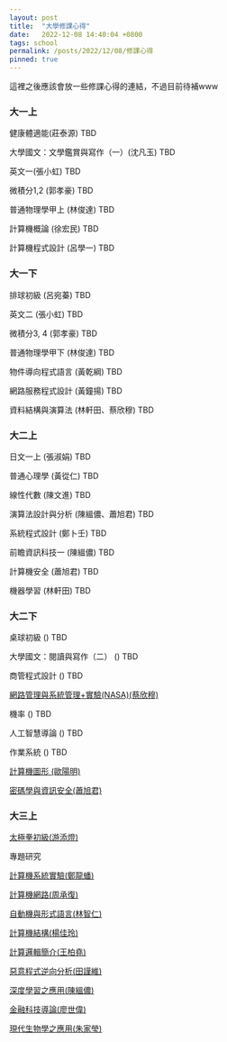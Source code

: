 ```yaml
---
layout: post
title:  "大學修課心得"
date:   2022-12-08 14:40:04 +0800
tags: school
permalink: /posts/2022/12/08/修課心得
pinned: true
---
```




這裡之後應該會放一些修課心得的連結，不過目前待補www

###  大一上

健康體適能(莊泰源) TBD

大學國文：文學鑑賞與寫作（一）(沈凡玉) TBD

英文一(張小虹) TBD

微積分1,2 (郭孝豪) TBD

普通物理學甲上 (林俊達) TBD

計算機概論 (徐宏民) TBD

計算機程式設計 (呂學一) TBD

### 大一下

排球初級 (呂宛蓁) TBD

英文二 (張小虹) TBD

微積分3, 4 (郭孝豪) TBD

普通物理學甲下 (林俊達) TBD

物件導向程式語言 (黃乾綱) TBD

網路服務程式設計 (黃鐘揚) TBD

資料結構與演算法 (林軒田、蔡欣穆) TBD

### 大二上

日文一上 (張淑娟) TBD

普通心理學 (黃從仁) TBD

線性代數 (陳文進) TBD

演算法設計與分析 (陳縕儂、蕭旭君) TBD

系統程式設計 (鄭卜壬) TBD

前瞻資訊科技一 (陳縕儂) TBD

計算機安全 (蕭旭君) TBD

機器學習 (林軒田) TBD

### 大二下

桌球初級 () TBD

大學國文：閱讀與寫作（二） () TBD

商管程式設計 () TBD

[網路管理與系統管理+實驗(NASA)(蔡欣穆)](/posts/2023/01/02/網路管理與系統管理) 

機率 () TBD

人工智慧導論 () TBD

作業系統 () TBD

[計算機圖形 (歐陽明)](/posts/2022/12/26/計算機圖形心得)

[密碼學與資訊安全(蕭旭君)](/posts/2023/01/02/密碼學與資訊安全)

### 大三上

[太極拳初級(游添燈)](/posts/2023/01/11/太極拳初級)

專題研究

[計算機系統實驗(鄭龍蟠)](/posts/2023/01/11/計算機系統實驗)

[計算機網路(周承復)](/posts/2023/01/11/計算機網路)

[自動機與形式語言(林智仁)](/posts/2023/02/28/自動機與形式語言)

[計算機結構(楊佳玲)](/posts/2023/02/28/計算機結構)

[計算邏輯簡介(王柏堯)](/posts/2023/01/11/計算邏輯簡介)

[惡意程式逆向分析(田謹維)](/posts/2023/02/28/惡意程式逆向分析)

[深度學習之應用(陳縕儂)](/posts/2023/03/06/深度學習之應用)

[金融科技導論(廖世偉)](/posts/2023/03/06/金融科技導論)

[現代生物學之應用(朱家瑩)](/posts/2023/03/06/現代生物學之應用)
